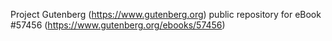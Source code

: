 Project Gutenberg (https://www.gutenberg.org) public repository for
eBook #57456 (https://www.gutenberg.org/ebooks/57456)
